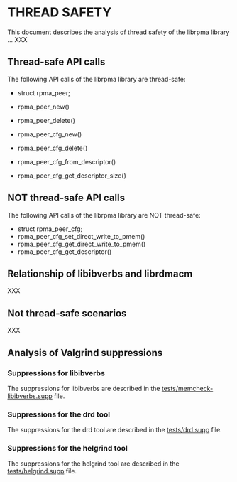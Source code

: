 # THREAD SAFETY

This document describes the analysis of thread safety of the librpma library ... XXX

## Thread-safe API calls

The following API calls of the librpma library are thread-safe:
- struct rpma_peer;
- rpma_peer_new()
- rpma_peer_delete()

- rpma_peer_cfg_new()
- rpma_peer_cfg_delete()
- rpma_peer_cfg_from_descriptor()
- rpma_peer_cfg_get_descriptor_size()


## NOT thread-safe API calls

The following API calls of the librpma library are NOT thread-safe:
- struct rpma_peer_cfg;
- rpma_peer_cfg_set_direct_write_to_pmem()
- rpma_peer_cfg_get_direct_write_to_pmem()
- rpma_peer_cfg_get_descriptor()

## Relationship of libibverbs and librdmacm

XXX

## Not thread-safe scenarios

XXX

## Analysis of Valgrind suppressions

### Suppressions for libibverbs

The suppressions for libibverbs are described in the [tests/memcheck-libibverbs.supp](tests/memcheck-libibverbs.supp) file.

### Suppressions for the drd tool

The suppressions for the drd tool are described in the [tests/drd.supp](tests/drd.supp) file.

### Suppressions for the helgrind tool

The suppressions for the helgrind tool are described in the [tests/helgrind.supp](tests/helgrind.supp) file.
